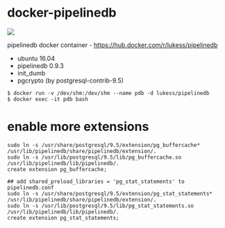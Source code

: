 # docker-pipelinedb
[![](https://imagelayers.io/badge/lukess/pipelinedb:latest.svg)](https://imagelayers.io/?images=lukess/pipelinedb:latest 'Get your own badge on imagelayers.io')

pipelinedb docker container - https://hub.docker.com/r/lukess/pipelinedb

* ubuntu 16.04
* pipelinedb 0.9.3
* init_dumb
* pgcrypto (by postgresql-contrib-9.5)

```
$ docker run -v /dev/shm:/dev/shm --name pdb -d lukess/pipelinedb
$ docker exec -it pdb bash
```

# enable more extensions
```
sudo ln -s /usr/share/postgresql/9.5/extension/pg_buffercache* /usr/lib/pipelinedb/share/pipelinedb/extension/.
sudo ln -s /usr/lib/postgresql/9.5/lib/pg_buffercache.so /usr/lib/pipelinedb/lib/pipelinedb/.
create extension pg_buffercache;

## add shared_preload_libraries = 'pg_stat_statements' to pipelinedb.conf
sudo ln -s /usr/share/postgresql/9.5/extension/pg_stat_statements* /usr/lib/pipelinedb/share/pipelinedb/extension/.
sudo ln -s /usr/lib/postgresql/9.5/lib/pg_stat_statements.so /usr/lib/pipelinedb/lib/pipelinedb/.
create extension pg_stat_statements;
```
